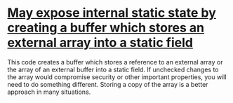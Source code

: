 # [May expose internal static state by creating a buffer which stores an external array into a static field](https://spotbugs.readthedocs.io/en/latest/bugDescriptions.html#EI_EXPOSE_STATIC_BUF2)

 This code creates a buffer which stores a reference to an external array or the array of an external buffer into
  a static field.
   If unchecked changes to
   the array would compromise security or other
   important properties, you will need to do something different.
  Storing a copy of the array is a better approach in many situations.